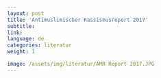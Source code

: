 ```yaml
---
layout: post
title: 'Antimuslimischer Rassismusreport 2017'
subtitle:
link:
language: de
categories: literatur
weight: 1

image: /assets/img/literatur/AMR Report 2017.JPG
---
```

